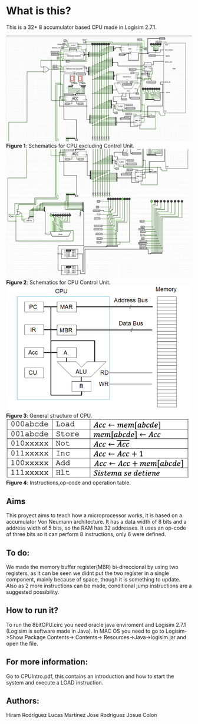 # What is this?
This is a 32* 8 accumulator based CPU made in Logisim 2.7.1.

![CPU](images/image1.png)
**Figure 1**: Schematics for CPU excluding Control Unit.
![CU](images/image2.png)
**Figure 2**: Schematics for CPU Control Unit.
![Architecture](images/architecture.png)
**Figure 3**: General structure of CPU.
![Instructions](images/instructions.png)
**Figure 4**: Instructions,op-code and operation table.

## Aims
This proyect aims to teach how a microprocessor works, it is based on a  accumulator Von Neumann architecture. It has a data width of 8 bits and a address width of 5 bits, so the RAM has 32 addresses. It uses an op-code of three bits so it can perform 8 instructions, only 6 were defined.

## To do:
We made the memory buffer register(MBR) bi-direccional by using two registers, as it can be seen we didnt put the two register in a single component, mainly because of space, though it is something to update. Also as 2 more instructions can be made, conditional jump instructions are a suggested possibility. 

## How to run it?
To run the 8bitCPU.circ you need oracle java enviroment and Logisim 2.7.1 (Logisim is  software made in Java). In MAC OS you need to go to Logisim->Show Package Contents-> Contents->  Resources->Java->logisim.jar and open the file. 

## For more information:
Go to CPUIntro.pdf, this contains an introduction and how to start the system and execute a LOAD instruction.

## Authors:
Hiram Rodríguez
Lucas Martínez
Jose Rodríguez
Josue Colon
